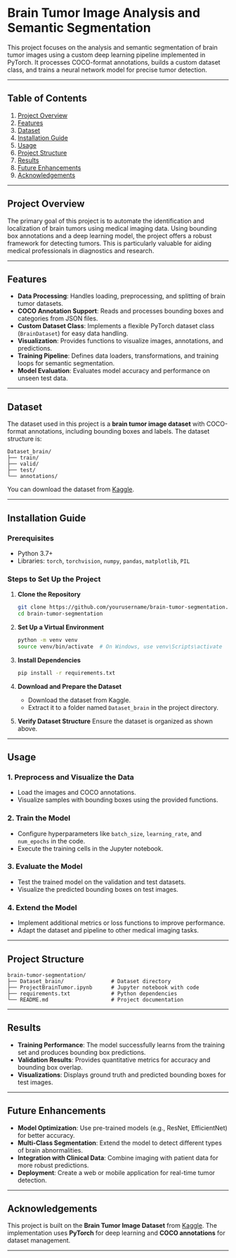 # Brain Tumor Image Analysis and Semantic Segmentation

This project focuses on the analysis and semantic segmentation of brain tumor images using a custom deep learning pipeline implemented in PyTorch. It processes COCO-format annotations, builds a custom dataset class, and trains a neural network model for precise tumor detection.

---

## Table of Contents
1. [Project Overview](#project-overview)
2. [Features](#features)
3. [Dataset](#dataset)
4. [Installation Guide](#installation-guide)
5. [Usage](#usage)
6. [Project Structure](#project-structure)
7. [Results](#results)
8. [Future Enhancements](#future-enhancements)
9. [Acknowledgements](#acknowledgements)

---

## Project Overview

The primary goal of this project is to automate the identification and localization of brain tumors using medical imaging data. Using bounding box annotations and a deep learning model, the project offers a robust framework for detecting tumors. This is particularly valuable for aiding medical professionals in diagnostics and research.

---

## Features

- **Data Processing**: Handles loading, preprocessing, and splitting of brain tumor datasets.
- **COCO Annotation Support**: Reads and processes bounding boxes and categories from JSON files.
- **Custom Dataset Class**: Implements a flexible PyTorch dataset class (`BrainDataset`) for easy data handling.
- **Visualization**: Provides functions to visualize images, annotations, and predictions.
- **Training Pipeline**: Defines data loaders, transformations, and training loops for semantic segmentation.
- **Model Evaluation**: Evaluates model accuracy and performance on unseen test data.

---

## Dataset

The dataset used in this project is a **brain tumor image dataset** with COCO-format annotations, including bounding boxes and labels. The dataset structure is:
```
Dataset_brain/
├── train/
├── valid/
├── test/
└── annotations/
```

You can download the dataset from [Kaggle](https://www.kaggle.com/pkdarabi/brain-tumor-image-dataset-semantic-segmentation).

---

## Installation Guide

### Prerequisites
- Python 3.7+
- Libraries: `torch`, `torchvision`, `numpy`, `pandas`, `matplotlib`, `PIL`

### Steps to Set Up the Project

1. **Clone the Repository**
   ```bash
   git clone https://github.com/yourusername/brain-tumor-segmentation.git
   cd brain-tumor-segmentation
   ```

2. **Set Up a Virtual Environment**
   ```bash
   python -m venv venv
   source venv/bin/activate  # On Windows, use venv\Scripts\activate
   ```

3. **Install Dependencies**
   ```bash
   pip install -r requirements.txt
   ```

4. **Download and Prepare the Dataset**
   - Download the dataset from Kaggle.
   - Extract it to a folder named `Dataset_brain` in the project directory.

5. **Verify Dataset Structure**
   Ensure the dataset is organized as shown above.

---

## Usage

### 1. Preprocess and Visualize the Data
- Load the images and COCO annotations.
- Visualize samples with bounding boxes using the provided functions.

### 2. Train the Model
- Configure hyperparameters like `batch_size`, `learning_rate`, and `num_epochs` in the code.
- Execute the training cells in the Jupyter notebook.

### 3. Evaluate the Model
- Test the trained model on the validation and test datasets.
- Visualize the predicted bounding boxes on test images.

### 4. Extend the Model
- Implement additional metrics or loss functions to improve performance.
- Adapt the dataset and pipeline to other medical imaging tasks.

---

## Project Structure

```
brain-tumor-segmentation/
├── Dataset_brain/               # Dataset directory
├── ProjectBrainTumor.ipynb      # Jupyter notebook with code
├── requirements.txt             # Python dependencies
└── README.md                    # Project documentation
```

---

## Results

- **Training Performance**: The model successfully learns from the training set and produces bounding box predictions.
- **Validation Results**: Provides quantitative metrics for accuracy and bounding box overlap.
- **Visualizations**: Displays ground truth and predicted bounding boxes for test images.

---

## Future Enhancements

- **Model Optimization**: Use pre-trained models (e.g., ResNet, EfficientNet) for better accuracy.
- **Multi-Class Segmentation**: Extend the model to detect different types of brain abnormalities.
- **Integration with Clinical Data**: Combine imaging with patient data for more robust predictions.
- **Deployment**: Create a web or mobile application for real-time tumor detection.

---

## Acknowledgements

This project is built on the **Brain Tumor Image Dataset** from [Kaggle](https://www.kaggle.com/pkdarabi/brain-tumor-image-dataset-semantic-segmentation). The implementation uses **PyTorch** for deep learning and **COCO annotations** for dataset management.

---
